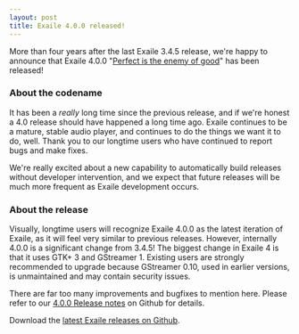 ```yaml
---
layout: post
title: Exaile 4.0.0 released!
---
```


More than four years after the last Exaile 3.4.5 release, we're happy to
announce that Exaile 4.0.0 "[Perfect is the enemy of good](https://en.wikipedia.org/wiki/Perfect_is_the_enemy_of_good)"
has been released!

### About the codename

It has been a *really* long time since the previous release, and if we're
honest a 4.0 release should have happened a long time ago. Exaile continues to
be a mature, stable audio player, and continues to do the things we want it 
to do, well. Thank you to our longtime users who have continued to report bugs
and make fixes.

We're really excited about a new capability to automatically build releases
without developer intervention, and we expect that future releases will be
much more frequent as Exaile development occurs.

### About the release

Visually, longtime users will recognize Exaile 4.0.0 as the latest iteration
of Exaile, as it will feel very similar to previous releases. However,
internally 4.0.0 is a significant change from 3.4.5! The biggest change
in Exaile 4 is that it uses GTK+ 3 and GStreamer 1. Existing users are
strongly recommended to upgrade because GStreamer 0.10, used in earlier
versions, is unmaintained and may contain security issues.

There are far too many improvements and bugfixes to mention here. Please
refer to our [4.0.0 Release notes](https://github.com/exaile/exaile/wiki/Exaile-4.0-release-notes) on Github for details.

Download the [latest Exaile releases on Github](https://github.com/exaile/exaile/releases).